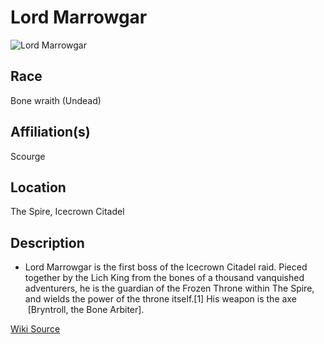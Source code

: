 # Lord Marrowgar

![Lord Marrowgar](images/lord_marrowgar.jpg)

## Race

Bone wraith (Undead)

## Affiliation(s)

Scourge

## Location

The Spire, Icecrown Citadel

## Description



- Lord Marrowgar is the first boss of the Icecrown Citadel raid. Pieced together by the Lich King from the bones of a thousand vanquished adventurers, he is the guardian of the Frozen Throne within The Spire, and wields the power of the throne itself.[1]  His weapon is the axe  [Bryntroll, the Bone Arbiter].

[Wiki Source](https://warcraft.wiki.gg/wiki/Lord_Marrowgar)
